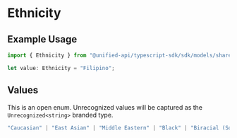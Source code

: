 # Ethnicity

## Example Usage

```typescript
import { Ethnicity } from "@unified-api/typescript-sdk/sdk/models/shared";

let value: Ethnicity = "Filipino";
```

## Values

This is an open enum. Unrecognized values will be captured as the `Unrecognized<string>` branded type.

```typescript
"Caucasian" | "East Asian" | "Middle Eastern" | "Black" | "Biracial (South Asian & Caucasian)" | "Filipino" | "South Asian" | "Indian" | "White" | "Asian" | Unrecognized<string>
```